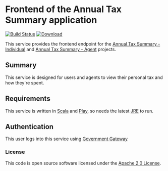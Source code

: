 
Frontend of the Annual Tax Summary application
====================================================================

[![Build Status](https://travis-ci.org/hmrc/tax-summaries-frontend.svg?branch=master)](https://travis-ci.org/hmrc/tax-summaries-frontend) [ ![Download](https://api.bintray.com/packages/hmrc/releases/tax-summaries-frontend/images/download.svg) ](https://bintray.com/hmrc/releases/tax-summaries-frontend/_latestVersion)

This service provides the frontend endpoint for the [Annual Tax Summary - Individual](https://github.com/hmrc/tax-summaries) and [Annual Tax Summary - Agent](https://github.com/hmrc/tax-summaries-agent) projects.

Summary
-----------

This service is designed for users and agents to view their personal tax and how they're spent.


Requirements
------------

This service is written in [Scala] and [Play], so needs the latest [JRE] to run.


Authentication
------------

This user logs into this service using [Government Gateway]


### License

This code is open source software licensed under the [Apache 2.0 License]("http://www.apache.org/licenses/LICENSE-2.0.html").


[Scala]: http://www.scala-lang.org/
[Play]: http://playframework.com/
[JRE]: http://www.oracle.com/technetwork/java/javase/overview/index.html
[Government Gateway]: http://www.gateway.gov.uk/
    
